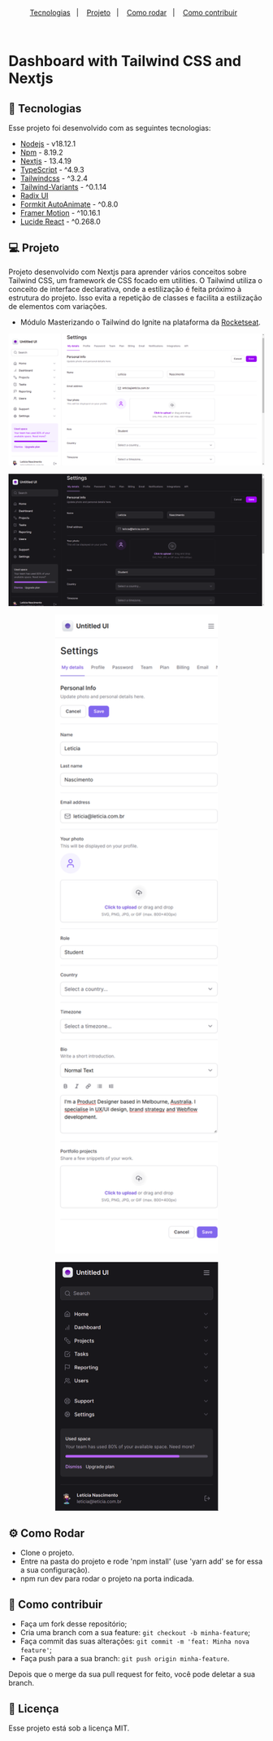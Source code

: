 <p align="center">
  <a href="#-tecnologias">Tecnologias</a>&nbsp;&nbsp;&nbsp;|&nbsp;&nbsp;&nbsp;
  <a href="#-projeto">Projeto</a>&nbsp;&nbsp;&nbsp;|&nbsp;&nbsp;&nbsp;
  <a href="#-como-rodar">Como rodar</a>&nbsp;&nbsp;&nbsp;|&nbsp;&nbsp;&nbsp;
  <a href="#-como-contribuir">Como contribuir</a>&nbsp;&nbsp;&nbsp;
  </p>

<br>

# Dashboard with Tailwind CSS and Nextjs

## 🚀 Tecnologias

Esse projeto foi desenvolvido com as seguintes tecnologias:

- [Nodejs](https://nodejs.org/en/) - v18.12.1
- [Npm](https://www.npmjs.com/) - 8.19.2
- [Nextjs](https://nextjs.org/) - 13.4.19
- [TypeScript](https://www.typescriptlang.org/) - ^4.9.3
- [Tailwindcss](https://tailwindcss.com/) - ^3.2.4
- [Tailwind-Variants](https://www.tailwind-variants.org/docs/introduction) - ^0.1.14
- [Radix UI](https://www.radix-ui.com/)
- [Formkit AutoAnimate](https://auto-animate.formkit.com/) - ^0.8.0
- [Framer Motion](https://www.framer.com/motion/) - ^10.16.1
- [Lucide React](https://lucide.dev/guide/packages/lucide-react) - ^0.268.0

## 💻 Projeto

Projeto desenvolvido com Nextjs para aprender vários conceitos sobre Tailwind CSS, um framework de CSS focado em utilities. O Tailwind utiliza o conceito de interface declarativa, onde a estilização é feita próximo à estrutura do projeto. Isso evita a repetição de classes e facilita a estilização de elementos com variações.

- Módulo Masterizando o Tailwind do Ignite na plataforma da [Rocketseat](https://www.rocketseat.com.br/).

<p align="center">
  <img alt="" src=".github/image.png">
</p>

<p align="center">
  <img alt="" src=".github/image2.png">
</p>

<p align="center">
  <img height="1256,50" width="320" alt="" src=".github/image3.png">
</p>

<p align="center">
  <img height="489,50" width="321" alt="" src=".github/image4.png">
</p>

## ⚙️ Como Rodar

- Clone o projeto.
- Entre na pasta do projeto e rode 'npm install' (use 'yarn add' se for essa a sua configuração).
- npm run dev para rodar o projeto na porta indicada.

## 🤔 Como contribuir

- Faça um fork desse repositório;
- Cria uma branch com a sua feature: `git checkout -b minha-feature`;
- Faça commit das suas alterações: `git commit -m 'feat: Minha nova feature'`;
- Faça push para a sua branch: `git push origin minha-feature`.

Depois que o merge da sua pull request for feito, você pode deletar a sua branch.

## 📝 Licença

Esse projeto está sob a licença MIT.

